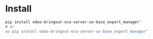 # Install

```bash
pip install odoo-bringout-oca-server-ux-base_export_manager"
# or
uv pip install odoo-bringout-oca-server-ux-base_export_manager"
```
